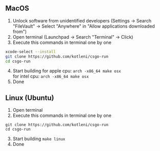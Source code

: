 ## MacOS
1. Unlock software from unidentified developers (Settings -> Search "FileVault" -> Select "Anywhere" in "Allow applications downloaded from")
2. Open terminal (Launchpad -> Search "Terminal" -> Click)
3. Execute this commands in terminal one by one
```bash
xcode-select --install
git clone https://github.com/kotleni/csgo-run
cd csgo-run
```
4. Start building
for apple cpu:
```arch -x86_64 make osx```
<br>for intel cpu:
```arch -x86_64 make osx```
5. Done

## Linux (Ubuntu)
1. Open terminal
2. Execute this commands in terminal one by one
```apt install gcc
git clone https://github.com/kotleni/csgo-run
cd csgo-run
```
3. Start building ```make linux```
4. Done